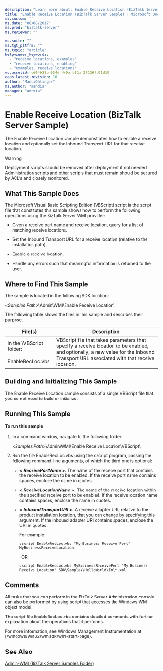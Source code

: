 ```yaml
---
description: "Learn more about: Enable Receive Location (BizTalk Server Sample)"
title: "Enable Receive Location (BizTalk Server Sample) | Microsoft Docs"
ms.custom: ""
ms.date: "06/08/2017"
ms.prod: "biztalk-server"
ms.reviewer: ""

ms.suite: ""
ms.tgt_pltfrm: ""
ms.topic: "article"
helpviewer_keywords:
  - "receive locations, examples"
  - "receive locations, enabling"
  - "examples, receive locations"
ms.assetid: dd04b38a-634d-4c9a-b31a-2f226fa91d19
caps.latest.revision: 10
author: "MandiOhlinger"
ms.author: "mandia"
manager: "anneta"
---
```

# Enable Receive Location (BizTalk Server Sample)
The Enable Receive Location sample demonstrates how to enable a receive location and optionally set the Inbound Transport URL for that receive location.

> [!WARNING]
>  Deployment scripts should be removed after deployment if not needed. Administration scripts and other scripts that must remain should be secured by ACL’s and closely monitored.

## What This Sample Does
 The Microsoft Visual Basic Scripting Edition (VBScript) script in the script file that constitutes this sample shows how to perform the following operations using the BizTalk Server WMI provider:

-   Given a receive port name and receive location, query for a list of matching receive locations.

-   Set the Inbound Transport URL for a receive location (relative to the installation path).

-   Enable a receive location.

-   Handle any errors such that meaningful information is returned to the user.

## Where to Find This Sample
 The sample is located in the following SDK location:

 \<*Samples Path*\>\Admin\WMI\Enable Receive Location\

 The following table shows the files in this sample and describes their purpose.

|File(s)|Description|
|---------------|-----------------|
|In the \VBScript folder:<br /><br /> EnableRecLoc.vbs|VBScript file that takes parameters that specify a receive location to be enabled, and optionally, a new value for the Inbound Transport URL associated with that receive location.|

## Building and Initializing This Sample
 The Enable Receive Location sample consists of a single VBScript file that you do not need to build or initialize.

## Running This Sample

#### To run this sample

1.  In a command window, navigate to the following folder:

     \<*Samples Path*\>\Admin\WMI\Enable Receive Location\VBScript\

2.  Run the file EnableRecLoc.vbs using the cscript program, passing the following command-line arguments, of which the third one is optional:

    -   **\<**
         ***ReceivePortName* \>.** The name of the receive port that contains the receive location to be enabled. If the receive port name contains spaces, enclose the name in quotes.

    -   **\<**
         ***ReceiveLocationName* \>.** The name of the receive location within the specified receive port to be enabled. If the receive location name contains spaces, enclose the name in quotes.

    -   **\<**
         ***InboundTransportURI* \>.** A receive adapter URI, relative to the product installation location, that you can change by specifying this argument. If the inbound adapter URI contains spaces, enclose the URI in quotes.

         For example:

        ```
        cscript EnableRecLoc.vbs "My Business Receive Port" MyBusinessReceiveLocation
        ```

         -OR-

        ```
        cscript EnableRecLoc.vbs MyBusinessReceivePort "My Business Receive Location" SDK\Samples\HelloWorld\In\*.xml
        ```

## Comments
 All tasks that you can perform in the BizTalk Server Administration console can also be performed by using script that accesses the Windows WMI object model.

 The script file EnableRecLoc.vbs contains detailed comments with further explanation about the operations that it performs.

 For more information, see Windows Management Instrumentation at [/windows/win32/wmisdk/wmi-start-page).

## See Also
 [Admin-WMI (BizTalk Server Samples Folder)](../core/admin-wmi-biztalk-server-samples-folder.md)

